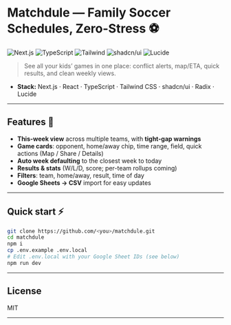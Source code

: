 # Matchdule — Family Soccer Schedules, Zero-Stress ⚽️

![Next.js](https://img.shields.io/badge/Next.js-15-black) ![TypeScript](https://img.shields.io/badge/TypeScript-5-blue) ![Tailwind](https://img.shields.io/badge/Tailwind_CSS-4-38B2AC) ![shadcn/ui](https://img.shields.io/badge/shadcn%2Fui-New%20York-000) ![Lucide](https://img.shields.io/badge/Lucide-Icons-111)

> See all your kids’ games in one place: conflict alerts, map/ETA, quick results, and clean weekly views.

- **Stack:** Next.js · React · TypeScript · Tailwind CSS · shadcn/ui · Radix · Lucide

---

## Features 🚀

- **This-week view** across multiple teams, with **tight-gap warnings**
- **Game cards**: opponent, home/away chip, time range, field, quick actions (Map / Share / Details)
- **Auto week defaulting** to the closest week to today
- **Results & stats** (W/L/D, score; per-team rollups coming)
- **Filters**: team, home/away, result, time of day
- **Google Sheets → CSV** import for easy updates

---

## Quick start ⚡

```bash
git clone https://github.com/<you>/matchdule.git
cd matchdule
npm i
cp .env.example .env.local
# Edit .env.local with your Google Sheet IDs (see below)
npm run dev
```

---

## License

MIT

---
